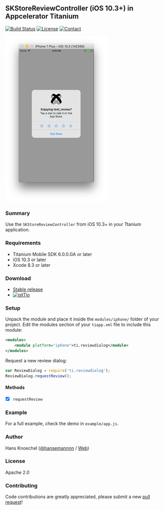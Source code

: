 ## SKStoreReviewController (iOS 10.3+) in Appcelerator Titanium
[![Build Status](https://travis-ci.org/hansemannn/titanium-review-dialog.svg?branch=master)](https://travis-ci.org/hansemannn/titanium-review-dialog) [![License](http://hans-knoechel.de/shields/shield-license.svg?v=1)](./LICENSE) [![Contact](http://hans-knoechel.de/shields/shield-twitter.svg?v=1)](http://twitter.com/hansemannnn)

<img src="example/example-screen.png" width="320" alt="Example" />

### Summary
Use the `SKStoreReviewController` from iOS 10.3+ in your Ttanium application.

### Requirements
  - Titanium Mobile SDK 6.0.0.GA or later
  - iOS 10.3 or later
  - Xcode 8.3 or later

### Download
  * [Stable release](https://github.com/hansemannn/titanium-review-dialog/releases)
  * [![gitTio](http://hans-knoechel.de/shields/shield-gittio.svg)](http://gitt.io/component/titanium-review-dialog)

### Setup
Unpack the module and place it inside the `modules/iphone/` folder of your project.
Edit the modules section of your `tiapp.xml` file to include this module:
```xml
<modules>
    <module platform="iphone">ti.reviewdialog</module>
</modules>
```

Request a new review dialog:
```javascript
var ReviewDialog = require('ti.reviewdialog');
ReviewDialog.requestReview();
```
#### Methods
- [x] `requestReview`

### Example
For a full example, check the demo in `example/app.js`.

### Author
Hans Knoechel ([@hansemannnn](https://twitter.com/hansemannnn) / [Web](http://hans-knoechel.de))

### License
Apache 2.0

### Contributing
Code contributions are greatly appreciated, please submit a new [pull request](https://github.com/hansemannn/titanium-review-dialog/pull/new/master)!
